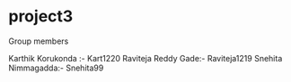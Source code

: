 # project3
Group members

Karthik Korukonda :- Kart1220
Raviteja Reddy Gade:- Raviteja1219
Snehita Nimmagadda:- Snehita99
